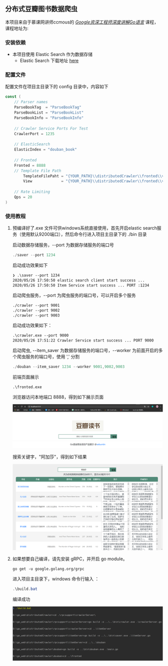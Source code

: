 ## 分布式豆瓣图书数据爬虫

本项目来自于慕课网讲师ccmous的 _[Google资深工程师深度讲解Go语言](https://coding.imooc.com/class/180.html)_ 课程，课程地址为:

### 安装依赖

* 本项目使用 Elastic Search 作为数据存储
  * Elastic Search 下载地址 [here](https://www.elastic.co/cn/downloads)

### 配置文件 

配置文件在项目主目录下的 config 目录中，内容如下

```go
const (
	// Parser names
	ParseBookTag  = "ParseBookTag"
	ParseBookList = "ParseBookList"
	ParseBookInfo = "ParseBookInfo"

	// Crawler Service Ports For Test
	CrawlerPort = 1235

	// ElasticSearch
	ElasticIndex = "douban_book"

	// Fronted
	Fronted = 8888
	// Template File Path
    	TemplateFilePaht = "{YOUR_PATH}\\distributedCrawler\\fronted\\view\\template.html"
    	View             = "{YOUR_PATH}\\distributedCrawler\\fronted\\view"

	// Rate Limiting
	Qps = 20
)
```

### 使用教程

1. 预编译好了.exe 文件可供windows系统直接使用，首先开启elastic search服务（使用默认9200端口），然后命令行进入项目主目录下的 ./bin 目录

   启动数据存储服务，--port 为数据存储服务的端口号

   ```powershell
   ./saver --port 1234
   ```
   启动成功效果如下

   ```
   ❯ .\saver --port 1234
   2020/05/26 17:50:50 elastic search client start success ...
   2020/05/26 17:50:50 Item Service start success ... PORT :1234
   ```

   

   启动爬虫服务，--port 为爬虫服务的端口号，可以开启多个服务
   
   ```shell
   ./crawler --port 9001
   ./crawler --port 9002
   ./crawler --port 9003
   ```
   
   启动成功效果如下：

   ```
   .\crawler.exe --port 9000
   2020/05/26 17:51:22 Crawler Service start success ... PORT 9000
   ```
   
   
   
   启动爬虫, --item_saver 为数据存储服务的端口号，--worker 为前面开启的多个爬虫服务的端口号，使用 ',' 分割
   
   ``` powershell
   ./douban --item_saver 1234 --worker 9001,9002,9003
   ```
   
   前端页面展示
   
   ```
   .\fronted.exe
   ```
   
   浏览器访问本地端口 8888，得到如下展示页面
   
   ![页面展示](https://github.com/sebuntin/distributedCrawler/blob/master/pic/豆瓣爬虫.png)
   
   
   
   搜索关键字，"阿加莎"，得到如下结果
   
   ![搜索效果](https://github.com/sebuntin/distributedCrawler/blob/master/pic/frontedpage.png)
   
   
   
2. 如果想要自己编译，请先安装 gRPC，并开启 go module。

   ```shell
   go get -u google.golang.org/grpc
   ```

   进入项目主目录下，windows 命令行输入 ：

   ```powershell
   .\build.bat
   ```

   编译成功

   ![编译](https://github.com/sebuntin/distributedCrawler/blob/master/pic/buil.png)


